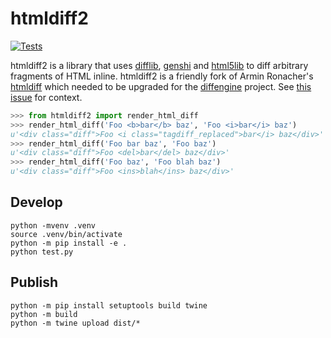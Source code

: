 # htmldiff2

[![Tests](https://github.com/edsu/htmldiff2/actions/workflows/test.yml/badge.svg)](https://github.com/edsu/htmldiff2/actions/workflows/test.yml)

htmldiff2 is a library that uses [difflib], [genshi] and [html5lib] to diff
arbitrary fragments of HTML inline. htmldiff2 is a friendly fork of Armin
Ronacher's [htmldiff](https://github.com/mitsuhiko/htmldiff) which needed to be
upgraded for the [diffengine](https://github.com/docnow/diffengine) project. See
[this issue](https://github.com/mitsuhiko/htmldiff/issues/7) for context.

```python
>>> from htmldiff2 import render_html_diff
>>> render_html_diff('Foo <b>bar</b> baz', 'Foo <i>bar</i> baz')
u'<div class="diff">Foo <i class="tagdiff_replaced">bar</i> baz</div>'
>>> render_html_diff('Foo bar baz', 'Foo baz')
u'<div class="diff">Foo <del>bar</del> baz</div>'
>>> render_html_diff('Foo baz', 'Foo blah baz')
u'<div class="diff">Foo <ins>blah</ins> baz</div>'
```

## Develop

```
python -mvenv .venv
source .venv/bin/activate
python -m pip install -e .
python test.py
```

## Publish

```
python -m pip install setuptools build twine
python -m build
python -m twine upload dist/*
```

[genshi]: https://genshi.edgewall.org/
[html5lib]: https://github.com/html5lib/html5lib-python
[difflib]: https://docs.python.org/3/library/difflib.html
